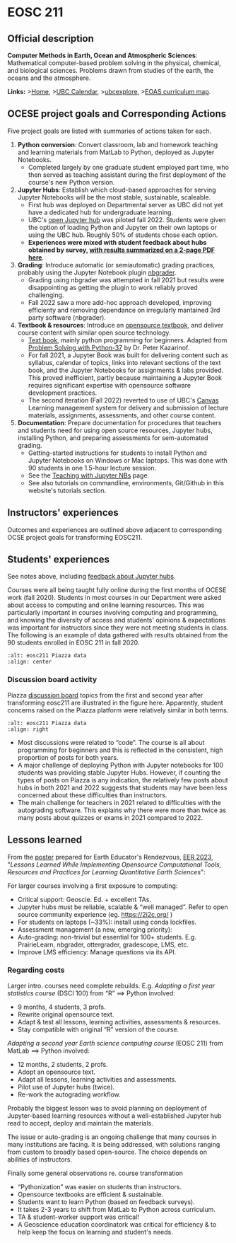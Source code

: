 # EOSC 211

## Official description

**Computer Methods in Earth, Ocean and Atmospheric Sciences**: Mathematical computer-based problem solving in the physical, chemical, and biological sciences. Problems drawn from studies of the earth, the oceans and the atmosphere.

**Links:**
\>[Home](https://www.eoas.ubc.ca/academics/courses/eosc211),
\>[UBC Calendar](https://courses.students.ubc.ca/cs/courseschedule?pname=subjarea&tname=subj-course&dept=EOSC&course=211),
\>[ubcexplore](https://ubcexplorer.io/course/EOSC/211),
\>[EOAS curriculum map](https://www.eoas.ubc.ca/~quest/eoas-only.html).

## OCESE project goals and Corresponding Actions

Five project goals are listed with summaries of actions taken for each.

1. **Python conversion**: Convert classroom, lab and homework teaching and learning materials from MatLab to Python, deployed as Jupyter Notebooks.
   * Completed largely by one graduate student employed part time, who then served as teaching assistant during the first deployment of the course's new Python version.
2. **Jupyter Hubs**: Establish which cloud-based approaches for serving Jupyter Notebooks will be the most stable, sustainable, scaleable.
   * First hub was deployed on Departmental server as UBC did not yet have a dedicated hub for undergraduate learning.
   * UBC's [open Jupyter hub](https://lthub.ubc.ca/guides/jupyterhub-instructor-guide/) was piloted fall 2022. Students were given the option of loading Python and Jupyter on their own laptops or using the UBC hub. Roughly 50% of students chose each option.
   * **Experiences were mixed with student feedback about hubs obtained by survey, <a href="files/e211-feedback-221209.pdf">with results summarized on a 2-page PDF here</a>**.
3. **Grading**: Introduce automatic (or semiautomatic) grading practices, probably using the Jupyter Notebook plugin [nbgrader](https://github.com/jupyter/nbgrader).
   * Grading using nbgrader was attempted in fall 2021 but results were disappointing as getting the plugin to work reliably proved challenging.
   * Fall 2022 saw a more add-hoc approach developed, improving efficienty and removing dependance on irregularly mantained 3rd party software (nbgrader).
4. **Textbook & resources**: Introduce an [opensource textbook](https://phaustin.github.io/Problem-Solving-with-Python/Preface/Motivation.html), and deliver course content with similar open source technology.
   * [Text book](https://phaustin.github.io/Problem-Solving-with-Python/), mainly python programming for beginners. Adapted from [Problem Solving with Python-37](https://github.com/professorkazarinoff/Problem-Solving-with-Python-37-Edition) by Dr. Peter Kazarinof.
   * For fall 2021, a Jupyter Book was built for delivering content such as syllabus, calendar of topics, links into relevant sections of the text book, and the Jupyter Notebooks for assignments & labs provided. This proved inefficient, partly because maintaining a Jupyter Book requires significant expertise with opensource software development practices.
   * The second iteration (Fall 2022) reverted to use of UBC's [Canvas](https://about.canvas.ubc.ca/) Learning management system for delivery and submission of lecture materials, assignments, assessments, and other course content.
5. **Documentation**: Prepare documentation for procedures that teachers and students need for using open source resources, Jupyter hubs, installing Python, and preparing assessments for sem-automated grading.
   * Getting-started instructions for students to install Python and Jupyter Notebooks on Windows or Mac laptops. This was done with 90 students in one  1.5-hour lecture session.
   * See the [Teaching with Jupyter NBs](tut-teachwith-jnbs.md) page.
   * See also tutorials on commandline, environments, Git/Github in this website's tutorials section.

## Instructors' experiences

Outcomes and experiences are outlined above adjacent to corresponding OCSE project goals for transforming EOSC211.

## Students' experiences

See notes above, including <a href="files/e211-feedback-221209.pdf">feedback about Jupyter hubs</a>.

Courses were all being taught fully online during the first months of OCESE work (fall 2020). Students in most courses in our Department were asked about access to computing and online learning resources. This was particularly important in courses involving computing and programming, and knowing the diversity of access and students' opinions & expectations was important for instructors since they were not meeting students in class. The following is an example of data gathered with results obtained from the 90 students enrolled in EOSC 211 in fall 2020.

```{image} images/211-survey2020.png
:alt: eosc211 Piazza data
:align: center
```

### Discussion board activity

Piazza [discussion board](https://lthub.ubc.ca/guides/piazza-instructor-guide/) topics from the first and second year after transforming eosc211 are illustrated in the figure here. Apparently, student concerns raised on the Piazza platform were relatively similar in both terms.

```{image} images/eosc211-piazzadata.png
:alt: eosc211 Piazza data
:align: right
```

* Most discussions were related to “code”. The course is all about programming for beginners and this is reflected in the consistent, high proportion of posts for both years.
* A major challenge of deploying Python with Jupyter notebooks for 100 students was providing stable Jupyter Hubs. However, if counting the types of posts on Piazza is any indication, the relatively few posts about hubs in both 2021 and 2022 suggests that students may have been less concerned about these difficulties than instructors.
* The main challenge for teachers in 2021 related to difficulties with the autograding software. This explains why there were more than twice as many posts about quizzes or exams in 2021 compared to 2022.

## Lessons learned

From the [poster](https://serc.carleton.edu/earth_rendezvous/2023/program/posters/friday/263242.html) prepared for Earth Educator's Rendezvous, [EER 2023](https://serc.carleton.edu/earth_rendezvous/2023/index.html), "_Lessons Learned While Implementing Opensource Computational Tools, Resources and Practices for Learning Quantitative Earth Sciences_":

For larger courses involving a first exposure to computing:

* Critical support: Geoscie. Ed. + excellent TAs.
* Jupyter hubs must be reliable, scalable & “well managed”.
Refer to open source community experience (eg. https://2i2c.org/ )
* For students on laptops (~33%): install using conda lockfiles.
* Assessment management (a new, emerging priority):
* Auto-grading: non-trivial but essential for 100+ students. E.g. PrairieLearn, nbgrader, ottergrader, gradescope, LMS, etc.
* Improve LMS efficiency: Manage questions via its API.

### Regarding costs

Larger intro. courses need complete rebuilds. E.g. _Adapting a first year statistics course_ (DSCI 100) from “R” ==> Python involved:

* 9 months, 4 students, 3 profs.
* Rewrite original opensource text.
* Adapt & test all lessons, learning activities, assessments & resources.
* Stay compatible with original “R” version of the course.

_Adapting a second year Earth science computing course_ (EOSC 211) from MatLab ==> Python involved:

* 12 months, 2 students, 2 profs.
* Adopt an opensource text.
* Adapt all lessons, learning activities and assessments.
* Pilot use of Jupyter hubs (twice).
* Re-work the autograding workflow.

Probably the biggest lesson was to avoid planning on deployment of Jupyter-based learning resources without a well-established Jupyter hub read to accept, deploy and maintain the materials.

The issue or auto-grading is an ongoing challenge that many courses in many institutions are facing. It is being addressed, with solutions ranging from custom to broadly based open-source. The choice depends on abilities of instructors.

Finally some general observations re. course transformation

* “Pythonization” was easier on students than instructors.
* Opensource textbooks are efficient & sustainable.
* Students want to learn Python (based on feedback surveys).
* It takes 2-3 years to shift from MatLab to Python across curriculum.
* TA & student-worker support was critical!
* A Geoscience education coordinatork was critical for efficiency & to help keep the focus on learning and student's needs.
